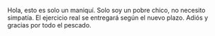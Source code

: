 Hola, esto es solo un maniquí. Solo soy un pobre chico, no necesito simpatía. El ejercicio real se entregará según el nuevo plazo. Adiós y gracias por todo el pescado.